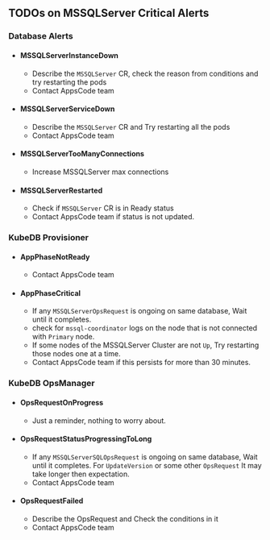 ## TODOs on MSSQLServer Critical Alerts

### Database Alerts

- #### MSSQLServerInstanceDown
  - Describe the `MSSQLServer` CR, check the reason from conditions and try restarting the pods
  - Contact AppsCode team
- #### MSSQLServerServiceDown
  - Describe the `MSSQLServer` CR and Try restarting all the pods
  - Contact AppsCode team
- #### MSSQLServerTooManyConnections
  - Increase MSSQLServer max connections
- #### MSSQLServerRestarted
  - Check if `MSSQLServer` CR is in Ready status
  - Contact AppsCode team if status is not updated.

### KubeDB Provisioner

- #### AppPhaseNotReady
  - Contact AppsCode team
- #### AppPhaseCritical
  - If any `MSSQLServerOpsRequest` is ongoing on same database, Wait until it completes.
  - check for `mssql-coordinator` logs on the node that is not connected with `Primary` node.
  - If some nodes of the MSSQLServer Cluster are not `Up`, Try restarting those nodes one at a time.
  - Contact AppsCode team if this persists for more than 30 minutes.

### KubeDB OpsManager

- #### OpsRequestOnProgress
  - Just a reminder, nothing to worry about.
- #### OpsRequestStatusProgressingToLong
  - If any `MSSQLServerSQLOpsRequest` is ongoing on same database, Wait until it completes. For `UpdateVersion` or some other `OpsRequest` It may take longer then expectation.
  - Contact AppsCode team
- #### OpsRequestFailed
  - Describe the OpsRequest and Check the conditions in it
  - Contact AppsCode team


